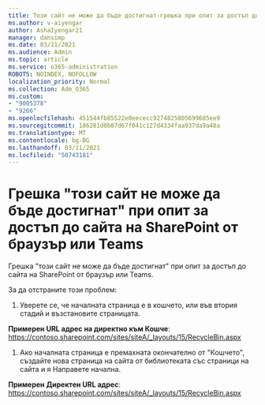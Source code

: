 ```yaml
---
title: Този сайт не може да бъде достигнат-грешка при опит за достъп до сайта на SharePoint от браузър или Teams
ms.author: v-aiyengar
author: AshaIyengar21
manager: dansimp
ms.date: 03/11/2021
ms.audience: Admin
ms.topic: article
ms.service: o365-administration
ROBOTS: NOINDEX, NOFOLLOW
localization_priority: Normal
ms.collection: Adm_O365
ms.custom:
- "9005378"
- "9266"
ms.openlocfilehash: 451544fb85522e0eececc9274825805699685ee9
ms.sourcegitcommit: 186281d0b87d67f041c127d4334faa937da9a48a
ms.translationtype: MT
ms.contentlocale: bg-BG
ms.lasthandoff: 03/11/2021
ms.locfileid: "50743181"
---
```

# <a name="this-site-cant-be-reached-error-when-trying-to-access-sharepoint-site-from-browser-or-teams"></a>Грешка "този сайт не може да бъде достигнат" при опит за достъп до сайта на SharePoint от браузър или Teams

Грешка "този сайт не може да бъде достигнат" при опит за достъп до сайта на SharePoint от браузър или Teams. 

За да отстраните този проблем: 

1. Уверете се, че началната страница е в кошчето, или във втория стадий и възстановите страницата.

**Примерен URL адрес на директно към Кошче**: https://contoso.sharepoint.com/sites/siteA/_layouts/15/RecycleBin.aspx

1. Ако началната страница е премахната окончателно от "Кошчето", създайте нова страница на сайта от библиотеката със страници на сайта и я Направете начална. 

**Примерен Директен URL адрес**: https://contoso.sharepoint.com/sites/siteA/_layouts/15/RecycleBin.aspx